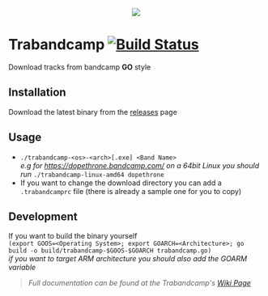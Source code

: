<p align="center">
	<img src="http://res.cloudinary.com/dkxp3eifs/image/upload/c_scale,w_200/v1465057926/go-bc-logo_ofgay7.png"/>
</p>

# Trabandcamp [![Build Status](https://travis-ci.org/stefanoschrs/trabandcamp.svg?branch=master)](https://travis-ci.org/stefanoschrs/trabandcamp)
Download tracks from bandcamp **GO** style

Installation
-
Download the latest binary from the [releases](https://github.com/stefanoschrs/trabandcamp/releases) page

Usage
-
- `./trabandcamp-<os>-<arch>[.exe] <Band Name>`    
*e.g for https://dopethrone.bandcamp.com/ on a 64bit Linux you should run* `./trabandcamp-linux-amd64 dopethrone`
- If you want to change the download directory you can add a `.trabandcamprc` file (there is already a sample one for you to copy)

Development
-
If you want to build the binary yourself  
`(export GOOS=<Operating System>; export GOARCH=<Architecture>; go build -o build/trabandcamp-$GOOS-$GOARCH trabandcamp.go)`  
*if you want to target ARM architecture you should also add the GOARM variable*

> *Full documentation can be found at the Trabandcamp's [Wiki Page](https://github.com/stefanoschrs/trabandcamp/wiki)*
